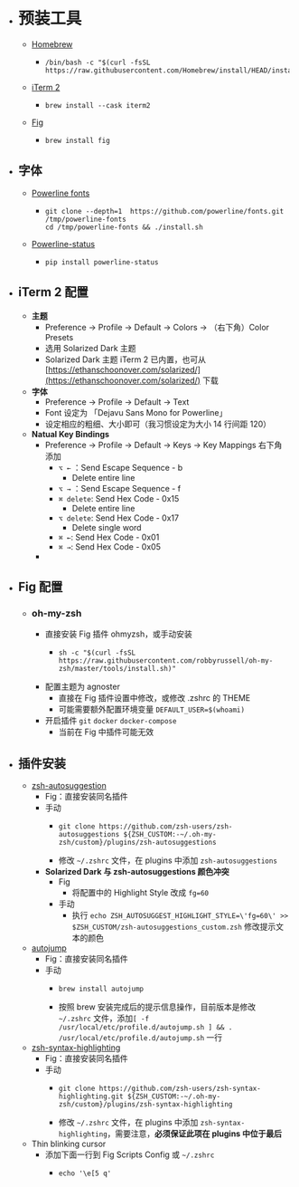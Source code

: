 - # 预装工具
	- [Homebrew](https://brew.sh/)
		- ```shell
		  /bin/bash -c "$(curl -fsSL https://raw.githubusercontent.com/Homebrew/install/HEAD/install.sh)"
		  ```
	- [iTerm 2](https://iterm2.com/)
		- ```shell
		  brew install --cask iterm2
		  ```
	- [Fig](https://fig.io/)
		- ```shell
		  brew install fig
		  ```
- ## 字体
	- [Powerline fonts](https://github.com/powerline/fonts)
		- ```shell
		  git clone --depth=1  https://github.com/powerline/fonts.git /tmp/powerline-fonts
		  cd /tmp/powerline-fonts && ./install.sh
		  ```
	- [Powerline-status](https://pypi.org/project/powerline-status/)
		- ```shell
		  pip install powerline-status
		  ```
- ## iTerm 2 配置
	- **主题**
		- Preference → Profile → Default → Colors → （右下角）Color Presets
		- 选用 Solarized Dark 主题
		- Solarized Dark 主题 iTerm 2 已内置，也可从 [https://ethanschoonover.com/solarized/](https://ethanschoonover.com/solarized/) 下载
	- **字体**
		- Preference → Profile → Default → Text
		- Font 设定为 「Dejavu Sans Mono for Powerline」
		- 设定相应的粗细、大小即可（我习惯设定为大小 14 行间距 120）
	- **Natual Key Bindings**
		- Preference → Profile → Default → Keys → Key Mappings 右下角添加
			- `⌥ ←`  ：Send Escape Sequence - b
				- Delete entire line
			- `⌥ →`  ：Send Escape Sequence - f
			- `⌘ delete`: Send Hex Code - 0x15
				- Delete entire line
			- `⌥ delete`: Send Hex Code - 0x17
				- Delete single word
			- `⌘ ←`: Send Hex Code - 0x01
			- `⌘ →`: Send Hex Code - 0x05
		-
- ## Fig 配置
	- ### oh-my-zsh
		- 直接安装 Fig 插件 ohmyzsh，或手动安装
			- ```shell
			  sh -c "$(curl -fsSL https://raw.githubusercontent.com/robbyrussell/oh-my-zsh/master/tools/install.sh)"
			  ```
		- 配置主题为 agnoster
			- 直接在 Fig 插件设置中修改，或修改 .zshrc 的 THEME
			- 可能需要额外配置环境变量 `DEFAULT_USER=$(whoami)`
		- 开启插件 `git` `docker` `docker-compose`
			- 当前在 Fig 中插件可能无效
- ## 插件安装
	- [zsh-autosuggestion](https://github.com/zsh-users/zsh-autosuggestions)
		- Fig：直接安装同名插件
		- 手动
			- ```shell
			  git clone https://github.com/zsh-users/zsh-autosuggestions ${ZSH_CUSTOM:-~/.oh-my-zsh/custom}/plugins/zsh-autosuggestions
			  ```
			- 修改 `~/.zshrc` 文件，在 plugins 中添加 `zsh-autosuggestions`
		- **Solarized Dark 与 zsh-autosuggestions 颜色冲突**
			- Fig
				- 将配置中的 Highlight Style 改成 `fg=60`
			- 手动
				- 执行 `echo ZSH_AUTOSUGGEST_HIGHLIGHT_STYLE=\'fg=60\' >> $ZSH_CUSTOM/zsh-autosuggestions_custom.zsh` 修改提示文本的颜色
	- [autojump](https://github.com/wting/autojump)
		- Fig：直接安装同名插件
		- 手动
			- ```shell
			  brew install autojump
			  ```
			- 按照 brew 安装完成后的提示信息操作，目前版本是修改 `~/.zshrc` 文件，添加`[ -f /usr/local/etc/profile.d/autojump.sh ] && . /usr/local/etc/profile.d/autojump.sh`  一行
	- [zsh-syntax-highlighting](https://github.com/zsh-users/zsh-syntax-highlighting)
		- Fig：直接安装同名插件
		- 手动
			- ```shell
			  git clone https://github.com/zsh-users/zsh-syntax-highlighting.git ${ZSH_CUSTOM:-~/.oh-my-zsh/custom}/plugins/zsh-syntax-highlighting
			  ```
			- 修改 `~/.zshrc` 文件，在 plugins 中添加 `zsh-syntax-highlighting`，需要注意，**必须保证此项在 plugins 中位于最后**
	- Thin blinking cursor
		- 添加下面一行到 Fig Scripts Config 或 `~/.zshrc`
			- ```shell
			  echo '\e[5 q'
			  ```